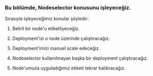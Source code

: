 ### Bu bölümde, Nodeselector konusunu işleyeceğiz.

Sırasıyla işleyeceğimiz konular şöyledir:

1. Belirli bir node'u etiketliyeceğiz.

2. Deployment'izi o node üzerinde çalıştıracağız.

3. Deployment'imizi manuel scale edeceğiz.

4. Nodeselector kullanılmayan başka bir deployment çalıştıracağız.

5. Node'umuza uyguladığımız etiketi tekrar kaldıracağız.